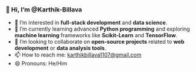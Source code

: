 ### 👋 Hi, I’m @Karthik-Billava
- 👀 I’m interested in **full-stack development** and **data science**.  
- 🌱 I’m currently learning advanced **Python programming** and exploring **machine learning** frameworks like **Scikit-Learn** and **TensorFlow**.  
- 💞️ I’m looking to collaborate on **open-source projects** related to **web development** or **data analysis tools**.  
- 📫 How to reach me: karthikbillava1107@gmail.com  
- 😄 Pronouns: He/Him  

<!---
Karthik-Billava/Karthik-Billava is a ✨ special ✨ repository because its `README.md` (this file) appears on your GitHub profile.
You can click the Preview link to take a look at your changes.
--->
